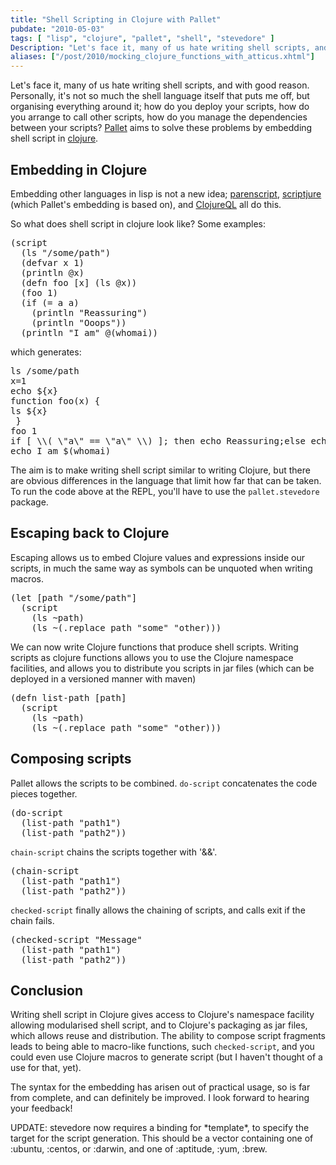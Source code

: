 ```yaml
---
title: "Shell Scripting in Clojure with Pallet"
pubdate: "2010-05-03"
tags: [ "lisp", "clojure", "pallet", "shell", "stevedore" ]
Description: "Let's face it, many of us hate writing shell scripts, and with good reason. Personally, it's not so much the shell language itself that puts me off, but organising everything around it; how do you deploy your scripts, how do you arrange to call other scripts, how do you manage the dependencies between your scripts?  Pallet aims to solve these problems by embedding shell script in clojure."
aliases: ["/post/2010/mocking_clojure_functions_with_atticus.xhtml"]
---
```

<p>Let's face it, many of us hate writing shell scripts, and with good
reason. Personally, it's not so much the shell language itself that puts me off,
but organising everything around it; how do you deploy your scripts, how do you
arrange to call other scripts, how do you manage the dependencies between your
scripts?  <a href="http://github.com/hugoduncan/pallet">Pallet</a> aims to solve
these problems by embedding shell script in <a href="http://clojure.org/">clojure</a>.</p>

<h2>Embedding in Clojure</h2>

<p>Embedding other languages in lisp is not a new idea; <a href="http://common-lisp.net/project/parenscript/">parenscript</a>, <a href="http://github.com/arohner/scriptjure">scriptjure</a> (which Pallet's
embedding is based on), and <a href="http://www.gitorious.org/clojureql/">ClojureQL</a> all do this.</p>

<p>So what does shell script in clojure look like? Some examples:</p>
<pre class="clojure">(script
  (ls "/some/path")
  (defvar x 1)
  (println @x)
  (defn foo [x] (ls @x))
  (foo 1)
  (if (= a a)
    (println "Reassuring")
    (println "Ooops"))
  (println "I am" @(whomai))</pre>

<p>which generates:</p>

<pre>ls /some/path
x=1
echo ${x}
function foo(x) {
ls ${x}
 }
foo 1
if [ \\( \"a\" == \"a\" \\) ]; then echo Reassuring;else echo Ooops;fi
echo I am $(whomai)
</pre>

<p>The aim is to make writing shell script similar to writing Clojure, but there
are obvious differences in the language that limit how far that can be taken. To
run the code above at the REPL, you'll have to use the
<code>pallet.stevedore</code> package.</p>

<h2>Escaping back to Clojure</h2>

<p>Escaping allows us to embed Clojure values and expressions inside our scripts, in much the same way as symbols can be unquoted when writing macros.</p>

<pre class="clojure">(let [path "/some/path"]
  (script
    (ls ~path)
    (ls ~(.replace path "some" "other)))</pre>

<p>We can now write Clojure functions that produce shell scripts.  Writing
scripts as clojure functions allows you to use the Clojure namespace facilities,
and allows you to distribute you scripts in jar files (which can be deployed in
a versioned manner with maven)</p>

<pre class="clojure">(defn list-path [path]
  (script
    (ls ~path)
    (ls ~(.replace path "some" "other)))</pre>

<h2>Composing scripts</h2>

<p>Pallet allows the scripts to be combined. <code>do-script</code> concatenates
the code pieces together.</p>

<pre class="clojure">(do-script
  (list-path "path1")
  (list-path "path2"))
</pre>

<p><code>chain-script</code> chains the scripts together with '&amp;&amp;'.</p>

<pre class="clojure">(chain-script
  (list-path "path1")
  (list-path "path2"))
</pre>

<p><code>checked-script</code> finally allows the chaining of scripts, and calls
exit if the chain fails.</p>

<pre class="clojure">(checked-script "Message"
  (list-path "path1")
  (list-path "path2"))
</pre>

<h2>Conclusion</h2>

<p>Writing shell script in Clojure gives access to Clojure's namespace facility
allowing modularised shell script, and to Clojure's packaging as jar files,
which allows reuse and distribution.  The ability to compose script fragments
leads to being able to macro-like functions, such <code>checked-script</code>,
and you could even use Clojure macros to generate script (but I haven't thought
of a use for that, yet).</p>

<p>The syntax for the embedding has arisen out of practical usage, so is far
from complete, and can definitely be improved. I look forward to hearing your
feedback!</p>

<p>UPDATE: stevedore now requires a binding for *template*, to specify the target for the script generation.  This should be a vector containing one of :ubuntu, :centos, or :darwin, and one of :aptitude, :yum, :brew.</p>
